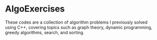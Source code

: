 # AlgoExercises
These codes are a collection of algorithm problems I previously solved using C++, covering topics such as graph theory, dynamic programming, greedy algorithms, search, and sorting.
